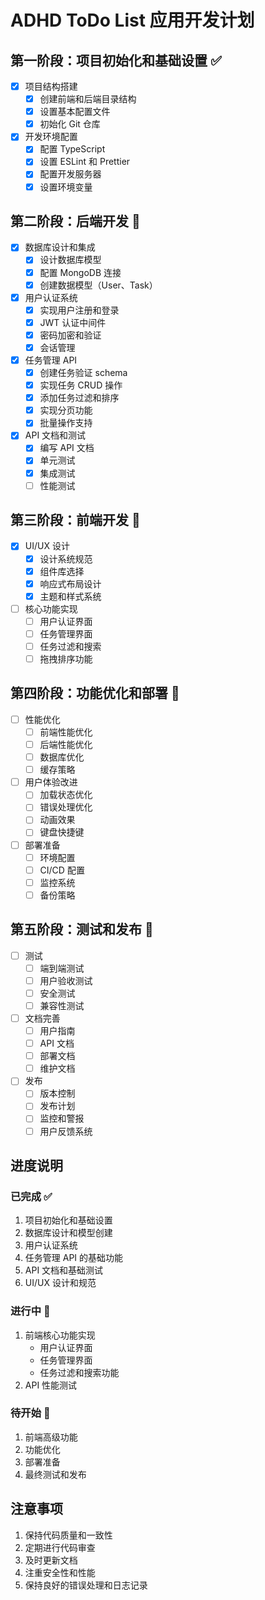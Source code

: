 # ADHD ToDo List 应用开发计划

## 第一阶段：项目初始化和基础设置 ✅

- [x] 项目结构搭建
  - [x] 创建前端和后端目录结构
  - [x] 设置基本配置文件
  - [x] 初始化 Git 仓库

- [x] 开发环境配置
  - [x] 配置 TypeScript
  - [x] 设置 ESLint 和 Prettier
  - [x] 配置开发服务器
  - [x] 设置环境变量

## 第二阶段：后端开发 🚧

- [x] 数据库设计和集成
  - [x] 设计数据库模型
  - [x] 配置 MongoDB 连接
  - [x] 创建数据模型（User、Task）

- [x] 用户认证系统
  - [x] 实现用户注册和登录
  - [x] JWT 认证中间件
  - [x] 密码加密和验证
  - [x] 会话管理

- [x] 任务管理 API
  - [x] 创建任务验证 schema
  - [x] 实现任务 CRUD 操作
  - [x] 添加任务过滤和排序
  - [x] 实现分页功能
  - [x] 批量操作支持

- [x] API 文档和测试
  - [x] 编写 API 文档
  - [x] 单元测试
  - [x] 集成测试
  - [ ] 性能测试

## 第三阶段：前端开发 🚧

- [x] UI/UX 设计
  - [x] 设计系统规范
  - [x] 组件库选择
  - [x] 响应式布局设计
  - [x] 主题和样式系统

- [ ] 核心功能实现
  - [ ] 用户认证界面
  - [ ] 任务管理界面
  - [ ] 任务过滤和搜索
  - [ ] 拖拽排序功能

## 第四阶段：功能优化和部署 📝

- [ ] 性能优化
  - [ ] 前端性能优化
  - [ ] 后端性能优化
  - [ ] 数据库优化
  - [ ] 缓存策略

- [ ] 用户体验改进
  - [ ] 加载状态优化
  - [ ] 错误处理优化
  - [ ] 动画效果
  - [ ] 键盘快捷键

- [ ] 部署准备
  - [ ] 环境配置
  - [ ] CI/CD 配置
  - [ ] 监控系统
  - [ ] 备份策略

## 第五阶段：测试和发布 📝

- [ ] 测试
  - [ ] 端到端测试
  - [ ] 用户验收测试
  - [ ] 安全测试
  - [ ] 兼容性测试

- [ ] 文档完善
  - [ ] 用户指南
  - [ ] API 文档
  - [ ] 部署文档
  - [ ] 维护文档

- [ ] 发布
  - [ ] 版本控制
  - [ ] 发布计划
  - [ ] 监控和警报
  - [ ] 用户反馈系统

## 进度说明

### 已完成 ✅
1. 项目初始化和基础设置
2. 数据库设计和模型创建
3. 用户认证系统
4. 任务管理 API 的基础功能
5. API 文档和基础测试
6. UI/UX 设计和规范

### 进行中 🚧
1. 前端核心功能实现
   - 用户认证界面
   - 任务管理界面
   - 任务过滤和搜索功能
2. API 性能测试

### 待开始 📝
1. 前端高级功能
2. 功能优化
3. 部署准备
4. 最终测试和发布

## 注意事项
1. 保持代码质量和一致性
2. 定期进行代码审查
3. 及时更新文档
4. 注重安全性和性能
5. 保持良好的错误处理和日志记录
